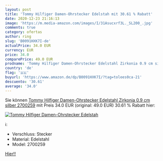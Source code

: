 ```yaml
---
layout: post
title: 'Tommy Hilfiger Damen-Ohrstecker Edelstah mit 30.61 % Rabatt'
date: 2020-12-23 21:16:13
image: 'https://m.media-amazon.com/images/I/31Asucxrf3L._SL200_.jpg'
comments: true
category: ofertas
author: ring
slug: 'B0091HXK7I-de'
actualPrice: 34.0 EUR
currency: EUR
price: 34.0
comparePrice: 49.0 EUR
prodname: 'Tommy Hilfiger Damen-Ohrstecker Edelstahl Zirkonia 0.9 cm silber 2700259'
country: 'de'
flag: '🇩🇪'
buyurl: 'https://www.amazon.de/dp/B0091HXK7I/?tag=tolees0ca-21'
descuento: '30.61'
average: '34.0'
---
```


Sie können [Tommy Hilfiger Damen-Ohrstecker Edelstahl Zirkonia 0.9 cm silber 2700259](https://www.amazon.de/dp/B0091HXK7I/?tag=tolees0ca-21) mit Preis 34.0 EUR (original: 49.0 EUR) 30.61 % Rabatt hier:

[![Tommy Hilfiger Damen-Ohrstecker Edelstah](https://m.media-amazon.com/images/I/31Asucxrf3L._SL200_.jpg)](https://www.amazon.de/dp/B0091HXK7I/?tag=tolees0ca-21)

ℹ️:

- Verschluss: Stecker
- Material: Edelstahl
- Model: 2700259

[Hier!!](https://www.amazon.de/dp/B0091HXK7I/?tag=tolees0ca-21)
